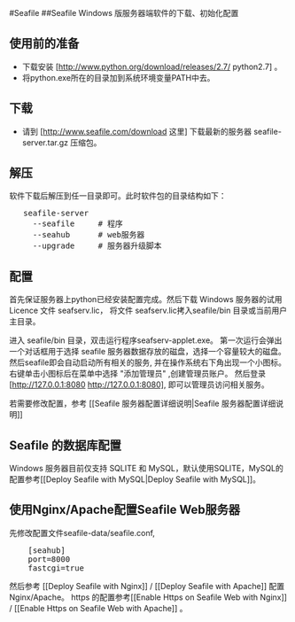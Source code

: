 #Seafile
##Seafile Windows 版服务器端软件的下载、初始化配置

## 使用前的准备
* 下载安装 [http://www.python.org/download/releases/2.7/ python2.7] 。
* 将python.exe所在的目录加到系统环境变量PATH中去。

## 下载
* 请到 [http://www.seafile.com/download 这里] 下载最新的服务器 seafile-server.tar.gz 压缩包。

## 解压
软件下载后解压到任一目录即可。此时软件包的目录结构如下：

<pre>
   seafile-server
     --seafile     # 程序
     --seahub      # web服务器
     --upgrade     # 服务器升级脚本
</pre>

## 配置
首先保证服务器上python已经安装配置完成。然后下载 Windows 服务器的试用 Licence 文件 seafserv.lic， 将文件 seafserv.lic拷入seafile/bin 目录或当前用户主目录。

进入 seafile/bin
目录，双击运行程序seafserv-applet.exe。 第一次运行会弹出一个对话框用于选择 seafile 服务器数据存放的磁盘，选择一个容量较大的磁盘。然后seafile即会自动启动所有相关的服务, 并在操作系统右下角出现一个小图标。右键单击小图标后在菜单中选择 "添加管理员" ,创建管理员账户。 然后登录 [http://127.0.0.1:8080 http://127.0.0.1:8080], 即可以管理员访问相关服务。

若需要修改配置，参考 [[Seafile 服务器配置详细说明|Seafile 服务器配置详细说明]]

## Seafile 的数据库配置
Windows 服务器目前仅支持 SQLITE 和 MySQL，默认使用SQLITE，MySQL的配置参考[[Deploy Seafile with MySQL|Deploy Seafile with MySQL]]。

## 使用Nginx/Apache配置Seafile Web服务器
先修改配置文件seafile-data/seafile.conf,
<pre>
    [seahub]
    port=8000
    fastcgi=true
</pre>

然后参考 [[Deploy Seafile with Nginx]] / [[Deploy Seafile with Apache]] 配置 Nginx/Apache。
https 的配置参考[[Enable Https on Seafile Web with Nginx]] / [[Enable Https on Seafile Web with Apache]] 。
